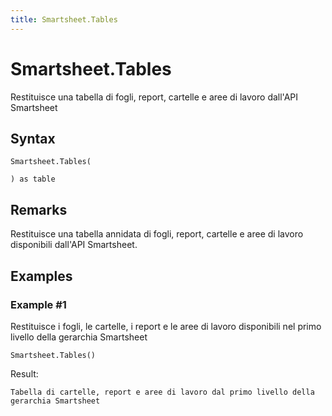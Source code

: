 ```yaml
---
title: Smartsheet.Tables
---
```


# Smartsheet.Tables


Restituisce una tabella di fogli, report, cartelle e aree di lavoro dall&#39;API Smartsheet


## Syntax

```powerquery
Smartsheet.Tables(

) as table
```


## Remarks

Restituisce una tabella annidata di fogli, report, cartelle e aree di lavoro disponibili dall'API Smartsheet.


## Examples

### Example #1 
Restituisce i fogli, le cartelle, i report e le aree di lavoro disponibili nel primo livello della gerarchia Smartsheet
```powerquery
Smartsheet.Tables()
```

Result: 
```powerquery
Tabella di cartelle, report e aree di lavoro dal primo livello della gerarchia Smartsheet
```



